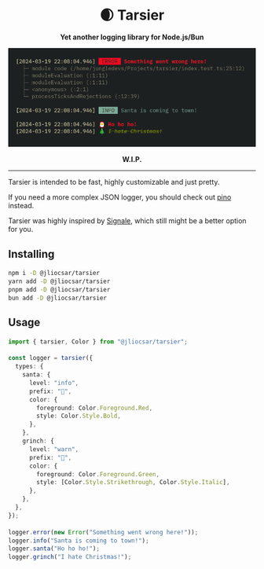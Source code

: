 <div align="center">

  <h1>🌒 Tarsier</h1>

  <strong>Yet another logging library for Node.js/Bun</strong>

  <img src="https://raw.githubusercontent.com/jliocsar/tarsier/master/.github/preview.png" width="528">

  <br>

  <b>W.I.P.</b>

</div>

---

Tarsier is intended to be fast, highly customizable and just pretty.

If you need a more complex JSON logger, you should check out [pino](https://github.com/pinojs/pino) instead.

Tarsier was highly inspired by [Signale](https://github.com/klaudiosinani/signale), which still might be a better option for you.

## Installing

```sh
npm i -D @jliocsar/tarsier
yarn add -D @jliocsar/tarsier
pnpm add -D @jliocsar/tarsier
bun add -D @jliocsar/tarsier
```

## Usage

```ts
import { tarsier, Color } from "@jliocsar/tarsier";

const logger = tarsier({
  types: {
    santa: {
      level: "info",
      prefix: "🎅",
      color: {
        foreground: Color.Foreground.Red,
        style: Color.Style.Bold,
      },
    },
    grinch: {
      level: "warn",
      prefix: "🎄",
      color: {
        foreground: Color.Foreground.Green,
        style: [Color.Style.Strikethrough, Color.Style.Italic],
      },
    },
  },
});

logger.error(new Error("Something went wrong here!"));
logger.info("Santa is coming to town!");
logger.santa("Ho ho ho!");
logger.grinch("I hate Christmas!");
```
